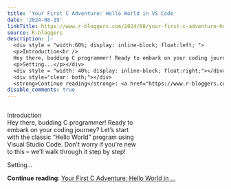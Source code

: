 ```yaml
---
title: 'Your First C Adventure: Hello World in VS Code'
date: '2024-08-19'
linkTitle: https://www.r-bloggers.com/2024/08/your-first-c-adventure-hello-world-in-vs-code/
source: R-bloggers
description: |-
  <div style = "width:60%; display: inline-block; float:left; ">
  <p>Introduction<br />
  Hey there, budding C programmer! Ready to embark on your coding journey? Let’s start with the classic “Hello World” program using Visual Studio Code. Don’t worry if you’re new to this – we’ll walk through it step by step!</p>
  <p>Setting...</p></div>
  <div style = "width: 40%; display: inline-block; float:right;"></div>
  <div style="clear: both;"></div>
  <strong>Continue reading</strong>: <a href="https://www.r-bloggers.com/2024/08/your-first-c-adventure-hello-world-in-vs-code/">Your First C Adventure: Hello World in ...
disable_comments: true
---
```

<div style = "width:60%; display: inline-block; float:left; ">
<p>Introduction<br />
Hey there, budding C programmer! Ready to embark on your coding journey? Let’s start with the classic “Hello World” program using Visual Studio Code. Don’t worry if you’re new to this – we’ll walk through it step by step!</p>
<p>Setting...</p></div>
<div style = "width: 40%; display: inline-block; float:right;"></div>
<div style="clear: both;"></div>
<strong>Continue reading</strong>: <a href="https://www.r-bloggers.com/2024/08/your-first-c-adventure-hello-world-in-vs-code/">Your First C Adventure: Hello World in ...